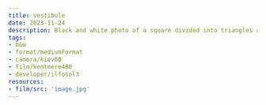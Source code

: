 ```yaml
---
title: vestibule
date: 2023-11-24
description: Black and white photo of a square divided into triangles and the edges each then split off into other triangles. A reflection is visible in the right and bottom central triangles cluing-in the viewer into it being a glass window (it's a glass ceiling actually).
tags:
- b&w
- format/mediumFormat
- camera/kiev60
- film/kentmere400
- developer/ilfosol3
resources:
- film/src: 'image.jpg'
---
```


